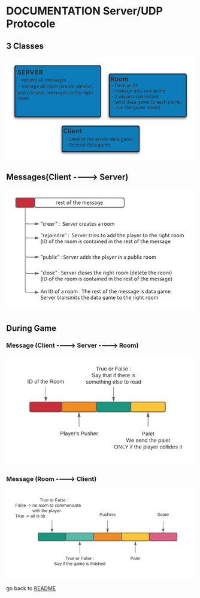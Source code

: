 # DOCUMENTATION Server/UDP Protocole

## 3 Classes

![Server1](Projet/ressources/ressources-doc-server/server1.png)

## Messages(Client ----> Server)

![Server2](Projet/ressources/ressources-doc-server/server2.png)

## During Game

### Message (Client ----> Server ----> Room)

![Server3](Projet/ressources/ressources-doc-server/server3.png)

### Message (Room ----> Client)

![Server4](Projet/ressources/ressources-doc-server/server4.png)

go back to [README](README.md)